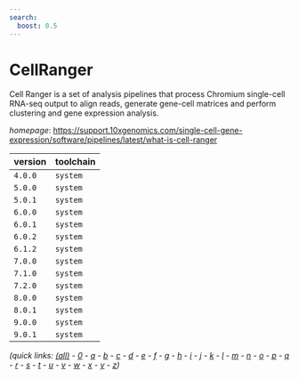 ```yaml
---
search:
  boost: 0.5
---
```

# CellRanger

Cell Ranger is a set of analysis pipelines that process Chromium  single-cell RNA-seq output to align reads, generate gene-cell matrices and perform  clustering and gene expression analysis.

*homepage*: <https://support.10xgenomics.com/single-cell-gene-expression/software/pipelines/latest/what-is-cell-ranger>

version | toolchain
--------|----------
``4.0.0`` | ``system``
``5.0.0`` | ``system``
``5.0.1`` | ``system``
``6.0.0`` | ``system``
``6.0.1`` | ``system``
``6.0.2`` | ``system``
``6.1.2`` | ``system``
``7.0.0`` | ``system``
``7.1.0`` | ``system``
``7.2.0`` | ``system``
``8.0.0`` | ``system``
``8.0.1`` | ``system``
``9.0.0`` | ``system``
``9.0.1`` | ``system``


*(quick links: [(all)](../index.md) - [0](../0/index.md) - [a](../a/index.md) - [b](../b/index.md) - [c](../c/index.md) - [d](../d/index.md) - [e](../e/index.md) - [f](../f/index.md) - [g](../g/index.md) - [h](../h/index.md) - [i](../i/index.md) - [j](../j/index.md) - [k](../k/index.md) - [l](../l/index.md) - [m](../m/index.md) - [n](../n/index.md) - [o](../o/index.md) - [p](../p/index.md) - [q](../q/index.md) - [r](../r/index.md) - [s](../s/index.md) - [t](../t/index.md) - [u](../u/index.md) - [v](../v/index.md) - [w](../w/index.md) - [x](../x/index.md) - [y](../y/index.md) - [z](../z/index.md))*

